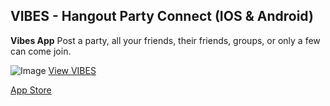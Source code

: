 ## VIBES - Hangout Party Connect (IOS & Android)
__Vibes App__
Post a party, all your friends, their friends, groups, or only a few can come join.

![Image](https://firebasestorage.googleapis.com/v0/b/pearl-waitlist-web.appspot.com/o/VIBES.PNG?alt=media&token=9ea9a208-64dc-4f24-b35f-d8d15f5d0b90)
[View VIBES](https://github.com/leoi137/startvibing_app/blob/main/VIBES.PNG)

[App Store](https://apps.apple.com/ca/app/vibes-hangout-party-connect/id1600769626)
